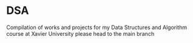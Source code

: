 # DSA
Compilation of works and projects for my Data Structures and Algorithm course at Xavier University
please head to the main branch
